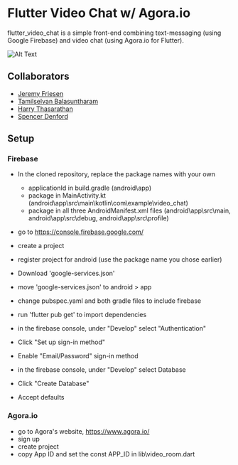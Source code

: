 # Flutter Video Chat w/ Agora.io

flutter_video_chat is a simple front-end combining text-messaging (using Google Firebase) and video chat (using Agora.io for Flutter).

![Alt Text](https://media.giphy.com/media/kHCkBvBVbuOhfOQgwL/giphy.gif)

## Collaborators

- [Jeremy Friesen](https://github.com/jeremydavidfriesen)
- [Tamilselvan Balasuntharam](https://github.com/MegaTlash)
- [Harry Thasarathan](https://github.com/Harry-Thasarathan)
- [Spencer Denford](https://github.com/spencerdenford)

## Setup

### Firebase
- In the cloned repository, replace the package names with your own
	- applicationId in build.gradle (android\app)
	- package in MainActivity.kt (android\app\src\main\kotlin\com\example\video_chat)
	- package in all three AndroidManifest.xml files (android\app\src\main, android\app\src\debug, android\app\src\profile)
  
- go to https://console.firebase.google.com/
- create a project
- register project for android (use the package name you chose earlier)
- Download 'google-services.json'
- move 'google-services.json' to android > app
- change pubspec.yaml and both gradle files to include firebase
- run 'flutter pub get' to import dependencies

- in the firebase console, under "Develop" select "Authentication"
- Click "Set up sign-in method"
- Enable "Email/Password" sign-in method

- in the firebase console, under "Develop" select Database
- Click "Create Database"
- Accept defaults

### Agora.io

- go to Agora's website, https://www.agora.io/
- sign up
- create project
- copy App ID and set the const APP_ID in lib\video_room.dart 
